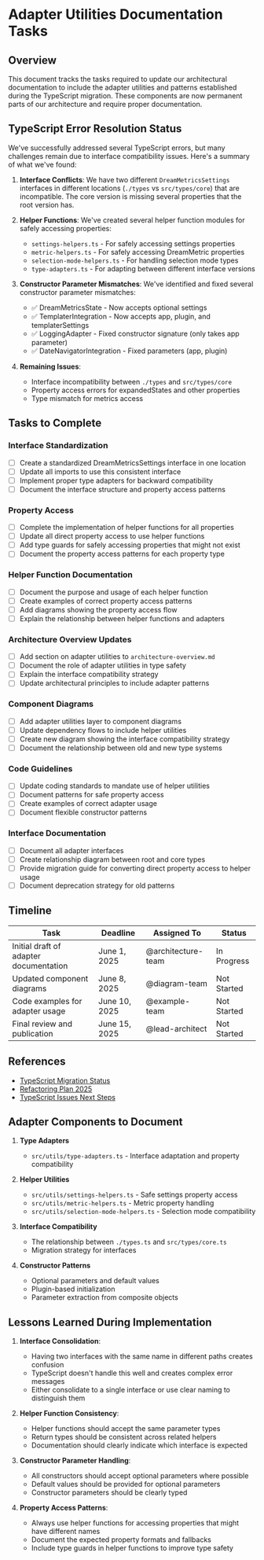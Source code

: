 # Adapter Utilities Documentation Tasks

## Overview

This document tracks the tasks required to update our architectural documentation to include the adapter utilities and patterns established during the TypeScript migration. These components are now permanent parts of our architecture and require proper documentation.

## TypeScript Error Resolution Status

We've successfully addressed several TypeScript errors, but many challenges remain due to interface compatibility issues. Here's a summary of what we've found:

1. **Interface Conflicts**: We have two different `DreamMetricsSettings` interfaces in different locations (`./types` vs `src/types/core`) that are incompatible. The core version is missing several properties that the root version has.

2. **Helper Functions**: We've created several helper function modules for safely accessing properties:
   - `settings-helpers.ts` - For safely accessing settings properties
   - `metric-helpers.ts` - For safely accessing DreamMetric properties
   - `selection-mode-helpers.ts` - For handling selection mode types
   - `type-adapters.ts` - For adapting between different interface versions

3. **Constructor Parameter Mismatches**: We've identified and fixed several constructor parameter mismatches:
   - ✅ DreamMetricsState - Now accepts optional settings
   - ✅ TemplaterIntegration - Now accepts app, plugin, and templaterSettings
   - ✅ LoggingAdapter - Fixed constructor signature (only takes app parameter)
   - ✅ DateNavigatorIntegration - Fixed parameters (app, plugin)

4. **Remaining Issues**:
   - Interface incompatibility between `./types` and `src/types/core`
   - Property access errors for expandedStates and other properties
   - Type mismatch for metrics access

## Tasks to Complete

### Interface Standardization

- [ ] Create a standardized DreamMetricsSettings interface in one location
- [ ] Update all imports to use this consistent interface
- [ ] Implement proper type adapters for backward compatibility
- [ ] Document the interface structure and property access patterns

### Property Access

- [ ] Complete the implementation of helper functions for all properties
- [ ] Update all direct property access to use helper functions
- [ ] Add type guards for safely accessing properties that might not exist
- [ ] Document the property access patterns for each property type

### Helper Function Documentation

- [ ] Document the purpose and usage of each helper function
- [ ] Create examples of correct property access patterns
- [ ] Add diagrams showing the property access flow
- [ ] Explain the relationship between helper functions and adapters

### Architecture Overview Updates

- [ ] Add section on adapter utilities to `architecture-overview.md`
- [ ] Document the role of adapter utilities in type safety
- [ ] Explain the interface compatibility strategy
- [ ] Update architectural principles to include adapter patterns

### Component Diagrams

- [ ] Add adapter utilities layer to component diagrams
- [ ] Update dependency flows to include helper utilities
- [ ] Create new diagram showing the interface compatibility strategy
- [ ] Document the relationship between old and new type systems

### Code Guidelines

- [ ] Update coding standards to mandate use of helper utilities
- [ ] Document patterns for safe property access
- [ ] Create examples of correct adapter usage
- [ ] Document flexible constructor patterns

### Interface Documentation

- [ ] Document all adapter interfaces
- [ ] Create relationship diagram between root and core types
- [ ] Provide migration guide for converting direct property access to helper usage
- [ ] Document deprecation strategy for old patterns

## Timeline

| Task | Deadline | Assigned To | Status |
|------|----------|-------------|--------|
| Initial draft of adapter documentation | June 1, 2025 | @architecture-team | In Progress |
| Updated component diagrams | June 8, 2025 | @diagram-team | Not Started |
| Code examples for adapter usage | June 10, 2025 | @example-team | Not Started |
| Final review and publication | June 15, 2025 | @lead-architect | Not Started |

## References

- [TypeScript Migration Status](../implementation/typescript-migration-status.md)
- [Refactoring Plan 2025](../implementation/refactoring-plan-2025.md)
- [TypeScript Issues Next Steps](../implementation/typescript-issues-next-steps.md)

## Adapter Components to Document

1. **Type Adapters**
   - `src/utils/type-adapters.ts` - Interface adaptation and property compatibility

2. **Helper Utilities**
   - `src/utils/settings-helpers.ts` - Safe settings property access
   - `src/utils/metric-helpers.ts` - Metric property handling
   - `src/utils/selection-mode-helpers.ts` - Selection mode compatibility

3. **Interface Compatibility**
   - The relationship between `./types.ts` and `src/types/core.ts`
   - Migration strategy for interfaces

4. **Constructor Patterns**
   - Optional parameters and default values
   - Plugin-based initialization
   - Parameter extraction from composite objects

## Lessons Learned During Implementation

1. **Interface Consolidation**:
   - Having two interfaces with the same name in different paths creates confusion
   - TypeScript doesn't handle this well and creates complex error messages
   - Either consolidate to a single interface or use clear naming to distinguish them

2. **Helper Function Consistency**:
   - Helper functions should accept the same parameter types
   - Return types should be consistent across related helpers
   - Documentation should clearly indicate which interface is expected

3. **Constructor Parameter Handling**:
   - All constructors should accept optional parameters where possible
   - Default values should be provided for optional parameters
   - Constructor parameters should be clearly typed

4. **Property Access Patterns**:
   - Always use helper functions for accessing properties that might have different names
   - Document the expected property formats and fallbacks
   - Include type guards in helper functions to improve type safety 